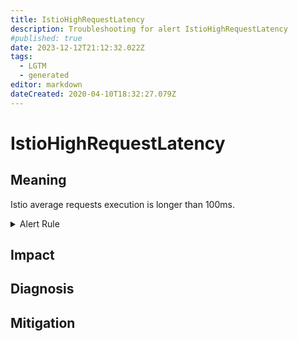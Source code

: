 ```yaml
---
title: IstioHighRequestLatency
description: Troubleshooting for alert IstioHighRequestLatency
#published: true
date: 2023-12-12T21:12:32.022Z
tags: 
  - LGTM
  - generated
editor: markdown
dateCreated: 2020-04-10T18:32:27.079Z
---
```


# IstioHighRequestLatency

## Meaning
[//]: # "Short paragraph that explains what the alert means"
Istio average requests execution is longer than 100ms.

<details>
  <summary>Alert Rule</summary>

{{% rule "istio/istio-internal.yml" "IstioHighRequestLatency" %}}

{{% comment %}}

```yaml
alert: IstioHighRequestLatency
expr: rate(istio_request_duration_milliseconds_sum{reporter="destination"}[1m]) / rate(istio_request_duration_milliseconds_count{reporter="destination"}[1m]) > 100
for: 1m
labels:
    severity: warning
annotations:
    summary: Istio high request latency (instance {{ $labels.instance }})
    description: |-
        Istio average requests execution is longer than 100ms.
          VALUE = {{ $value }}
          LABELS = {{ $labels }}
    runbook: https://github.com/srerun/prometheus-alerts/blob/main/content/runbooks/istio-internal/IstioHighRequestLatency.md

```

{{% /comment %}}

</details>


## Impact
[//]: # "What could / will happen if the alert is not addressed"



## Diagnosis
[//]: # "Steps to take to identify the cause of the problem"



## Mitigation
[//]: # "The steps necessary to resolve the alert"
